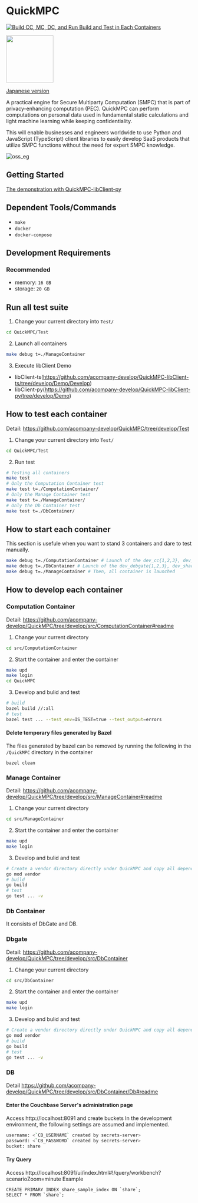# QuickMPC
[![Build CC, MC, DC, and Run Build and Test in Each Containers](https://github.com/acompany-develop/QuickMPC/actions/workflows/main.yml/badge.svg?branch=develop)](https://github.com/acompany-develop/QuickMPC/actions/workflows/main.yml)

<img src="https://user-images.githubusercontent.com/1694907/182115030-90fda7cf-068a-48bb-ba50-ee12be6af0b4.png" width=128>

[Japanese version](./README-ja.md)

A practical engine for Secure Multiparty Computation (SMPC) that is part of privacy-enhancing computation (PEC). QuickMPC can perform computations on personal data used in fundamental static calculations and light machine learning while keeping confidentiality.

This will enable businesses and engineers worldwide to use Python and JavaScript (TypeScript) client libraries to easily develop SaaS products that utilize SMPC functions without the need for expert SMPC knowledge.

![oss_eg](https://user-images.githubusercontent.com/1694907/182254973-ee3092a6-ee28-49bb-aaf6-637225271a0b.png)

## Getting Started
[The demonstration with QuickMPC-libClient-py](/QuickMPC-libClient-py/demo/README.md)

## Dependent Tools/Commands
- `make`
- `docker`
- `docker-compose`

## Development Requirements
### Recommended

- memory: `16 GB`
- storage: `20 GB`

## Run all test suite
1. Change your current directory into `Test/`
```sh
cd QuickMPC/Test
```
2. Launch all containers
```sh
make debug t=./ManageContainer
```
3. Execute libClient Demo
- libClient-ts(https://github.com/acompany-develop/QuickMPC-libClient-ts/tree/develop/Demo/Develop)
- libClient-py(https://github.com/acompany-develop/QuickMPC-libClient-py/tree/develop/Demo)

## How to test each container
Detail: https://github.com/acompany-develop/QuickMPC/tree/develop/Test
1. Change your current directory into `Test/`
```sh
cd QuickMPC/Test
```
2. Run test
```sh
# Testing all containers
make test
# Only the Computation Container test
make test t=./ComputationContainer/
# Only the Manage Container test
make test t=./ManageContainer/
# Only the Db Container test
make test t=./DbContainer/
```

## How to start each container
This section is usefule when you want to stand 3 containers and dare to test manually.
```sh
make debug t=./ComputationContainer # Launch of the dev_cc{1,2,3}, dev_debgate{1,2,3}, dev_sharedb{1,2,3}, dev_secrets-server
make debug t=./DbContainer # Launch of the dev_debgate{1,2,3}, dev_sharedb{1,2,3}, dev_secrets-server
make debug t=./ManageContainer # Then, all container is launched
```

## How to develop each container
### Computation Container
Detail: https://github.com/acompany-develop/QuickMPC/tree/develop/src/ComputationContainer#readme
1. Change your current directory
```sh
cd src/ComputationContainer
```
2. Start the container and enter the container
```sh
make upd
make login
cd QuickMPC
```

3. Develop and bulid and test
```sh
# build
bazel build //:all
# test
bazel test ... --test_env=IS_TEST=true --test_output=errors
```

#### Delete temporary files generated by Bazel
The files generated by bazel can be removed by running the following in the `/QuickMPC` directory in the container

```
bazel clean
```

### Manage Container

Detail: https://github.com/acompany-develop/QuickMPC/tree/develop/src/ManageContainer#readme
1. Change your current directory
```sh
cd src/ManageContainer
```
2. Start the container and enter the container
```sh
make upd
make login
```
3. Develop and bulid and test
```sh
# Create a vendor directory directly under QuickMPC and copy all dependent packages
go mod vendor
# build
go build
# test
go test ... -v
```

### Db Container
It consists of DbGate and DB.

### Dbgate
Detail: https://github.com/acompany-develop/QuickMPC/tree/develop/src/DbContainer
1. Change your current directory
```sh
cd src/DbContainer
```
2. Start the container and enter the container
```sh
make upd
make login
```
3. Develop and bulid and test
```sh
# Create a vendor directory directly under QuickMPC and copy all dependent packages
go mod vendor
# build
go build
# test
go test ... -v
```
### DB
Detail https://github.com/acompany-develop/QuickMPC/tree/develop/src/DbContainer/Db#readme
#### Enter the Couchbase Server's administration page
Access http://localhost:8091 and create buckets
In the development environment, the following settings are assumed and implemented.
```bash
username: <`CB_USERNAME` created by secrets-server>
password: <`CB_PASSWORD` created by secrets-server>
bucket: share
```

#### Try Query
Access http://localhost:8091/ui/index.html#!/query/workbench?scenarioZoom=minute
Example
```
CREATE PRIMARY INDEX share_sample_index ON `share`;
SELECT * FROM `share`;
```
